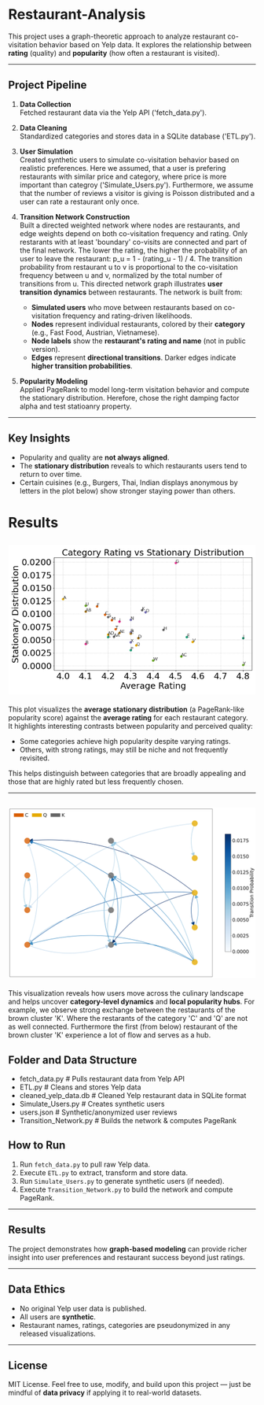 # Restaurant-Analysis

This project uses a graph-theoretic approach to analyze restaurant co-visitation behavior
based on Yelp data. It explores the relationship between **rating** (quality) and **popularity** (how often a restaurant is visited).

---

##  Project Pipeline

1. **Data Collection**  
   Fetched restaurant data via the Yelp API ('fetch_data.py').

2. **Data Cleaning**  
   Standardized categories and stores data in a SQLite database ('ETL.py').

3. **User Simulation**  
   Created synthetic users to simulate co-visitation behavior based on realistic preferences. Here we assumed, that a user
   is prefering restaurants with similar price and category, where price is more important than categroy ('Simulate_Users.py').
   Furthermore, we assume that the number of reviews a visitor is giving is Poisson distributed and a user can rate a restaurant only once.

4. **Transition Network Construction**  
   Built a directed weighted network where nodes are restaurants, and edge weights depend on both co-visitation frequency and rating. Only 
   restarants with at least 'boundary' co-visits are connected and part of the final network.
   The lower the rating, the higher the probability of an user to leave the restaurant: p_u = 1 - (rating_u - 1) / 4.
   The transition probability from restaurant u to v is proportional to the co-visitation frequency between u and v, normalized by the total number of transitions from u.
   This directed network graph illustrates **user transition dynamics** between restaurants. The network is built from:
    
    - **Simulated users** who move between restaurants based on co-visitation frequency and rating-driven likelihoods.
    - **Nodes** represent individual restaurants, colored by their **category** (e.g., Fast Food, Austrian, Vietnamese).
    - **Node labels** show the **restaurant's rating and name** (not in public version).
    - **Edges** represent **directional transitions**. Darker edges indicate **higher transition probabilities**.


    
5. **Popularity Modeling**  
   Applied PageRank to model long-term visitation behavior and compute the stationary distribution.
   Herefore, chose the right damping factor alpha and test statioanry property.

---

##  Key Insights

- Popularity and quality are **not always aligned**.  
- The **stationary distribution** reveals to which restaurants users tend to return to over time.  
- Certain cuisines (e.g., Burgers, Thai, Indian displays anonymous by letters in the plot below) show stronger staying power than others.  

#  Results

## ![Results](Result.png)

This plot visualizes the **average stationary distribution** (a PageRank-like popularity score) against the **average rating** for each restaurant category.  
It highlights interesting contrasts between popularity and perceived quality:

- Some categories achieve high popularity despite varying ratings.
- Others, with strong ratings, may still be niche and not frequently revisited.

This helps distinguish between categories that are broadly appealing and those that are highly rated but less frequently chosen.

---

## ![Results](TransitionNW.png)


This visualization reveals how users move across the culinary landscape and helps uncover **category-level dynamics** and **local popularity hubs**.
For example, we observe strong exchange between the restaurants of the brown cluster 'K'. Where the restarants
of the category 'C' and 'Q' are not as well connected. Furthermore the first (from below) restaurant of the 
brown cluster 'K' experience a lot of flow and serves as a hub. 

##  Folder and Data Structure

- fetch_data.py # Pulls restaurant data from Yelp API
- ETL.py # Cleans and stores Yelp data
- cleaned_yelp_data.db # Cleaned Yelp restaurant data in SQLite format
- Simulate_Users.py # Creates synthetic users
- users.json # Synthetic/anonymized user reviews
- Transition_Network.py # Builds the network & computes PageRank



## How to Run

1. Run `fetch_data.py` to pull raw Yelp data.  
2. Execute `ETL.py` to extract, transform and store data.  
3. Run `Simulate_Users.py` to generate synthetic users (if needed).  
4. Execute `Transition_Network.py` to build the network and compute PageRank.

---

## Results

The project demonstrates how **graph-based modeling** can provide richer insight into user preferences and restaurant success beyond just ratings.

---

## Data Ethics

- No original Yelp user data is published.  
- All users are **synthetic**.
- Restaurant names, ratings, categories are pseudonymized in any released visualizations.

---

## License

MIT License. Feel free to use, modify, and build upon this project — just be mindful of **data privacy** if applying it to real-world datasets.

